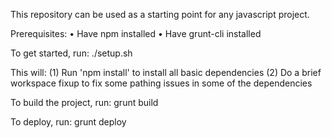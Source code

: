 This repository can be used as a starting point for any javascript project.

Prerequisites:
• Have npm installed
• Have grunt-cli installed

To get started, run:
./setup.sh

This will:
(1) Run 'npm install' to install all basic dependencies
(2) Do a brief workspace fixup to fix some pathing issues in some of the dependencies

To build the project, run:
grunt build

To deploy, run:
grunt deploy
